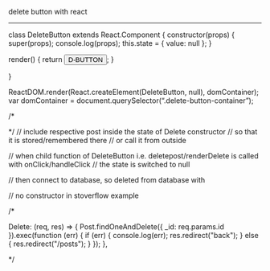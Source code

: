 delete button with react
- - - - - - - - - - - - -


class DeleteButton extends React.Component {
  constructor(props) {
    super(props);
    console.log(props);
    this.state = { value: null };
  }

  render() {
    return <button class="delete-button"> D-BUTTON</button>;
  }

}


ReactDOM.render(React.createElement(DeleteButton, null), domContainer);
var domContainer = document.querySelector(“.delete-button-container”);


/*


*/
// include respective post inside the state of Delete constructor
// so that it is stored/remembered there
// or call it from outside

// when child function of DeleteButton i.e. deletepost/renderDelete is called with onClick/handleClick
// the state is switched to null

// then connect to database, so deleted from database with 

// no constructor in stoverflow example


/*

  Delete: (req, res) => {
    Post.findOneAndDelete({ _id: req.params.id }).exec(function (err) {
      if (err) {
        console.log(err);
        res.redirect("back");
      } else {
        res.redirect("/posts");
      }
    });
  },

  */